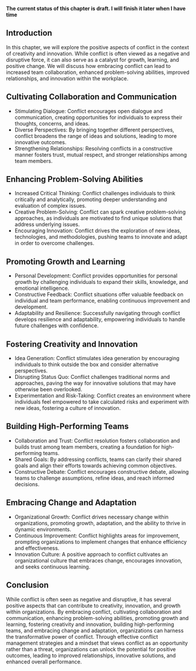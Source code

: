 **The current status of this chapter is draft. I will finish it later when I have time**

Introduction
------------

In this chapter, we will explore the positive aspects of conflict in the context of creativity and innovation. While conflict is often viewed as a negative and disruptive force, it can also serve as a catalyst for growth, learning, and positive change. We will discuss how embracing conflict can lead to increased team collaboration, enhanced problem-solving abilities, improved relationships, and innovation within the workplace.

Cultivating Collaboration and Communication
-------------------------------------------

* Stimulating Dialogue: Conflict encourages open dialogue and communication, creating opportunities for individuals to express their thoughts, concerns, and ideas.
* Diverse Perspectives: By bringing together different perspectives, conflict broadens the range of ideas and solutions, leading to more innovative outcomes.
* Strengthening Relationships: Resolving conflicts in a constructive manner fosters trust, mutual respect, and stronger relationships among team members.

Enhancing Problem-Solving Abilities
-----------------------------------

* Increased Critical Thinking: Conflict challenges individuals to think critically and analytically, promoting deeper understanding and evaluation of complex issues.
* Creative Problem-Solving: Conflict can spark creative problem-solving approaches, as individuals are motivated to find unique solutions that address underlying issues.
* Encouraging Innovation: Conflict drives the exploration of new ideas, technologies, and methodologies, pushing teams to innovate and adapt in order to overcome challenges.

Promoting Growth and Learning
-----------------------------

* Personal Development: Conflict provides opportunities for personal growth by challenging individuals to expand their skills, knowledge, and emotional intelligence.
* Constructive Feedback: Conflict situations offer valuable feedback on individual and team performance, enabling continuous improvement and development.
* Adaptability and Resilience: Successfully navigating through conflict develops resilience and adaptability, empowering individuals to handle future challenges with confidence.

Fostering Creativity and Innovation
-----------------------------------

* Idea Generation: Conflict stimulates idea generation by encouraging individuals to think outside the box and consider alternative perspectives.
* Disrupting Status Quo: Conflict challenges traditional norms and approaches, paving the way for innovative solutions that may have otherwise been overlooked.
* Experimentation and Risk-Taking: Conflict creates an environment where individuals feel empowered to take calculated risks and experiment with new ideas, fostering a culture of innovation.

Building High-Performing Teams
------------------------------

* Collaboration and Trust: Conflict resolution fosters collaboration and builds trust among team members, creating a foundation for high-performing teams.
* Shared Goals: By addressing conflicts, teams can clarify their shared goals and align their efforts towards achieving common objectives.
* Constructive Debate: Conflict encourages constructive debate, allowing teams to challenge assumptions, refine ideas, and reach informed decisions.

Embracing Change and Adaptation
-------------------------------

* Organizational Growth: Conflict drives necessary change within organizations, promoting growth, adaptation, and the ability to thrive in dynamic environments.
* Continuous Improvement: Conflict highlights areas for improvement, prompting organizations to implement changes that enhance efficiency and effectiveness.
* Innovation Culture: A positive approach to conflict cultivates an organizational culture that embraces change, encourages innovation, and seeks continuous learning.

Conclusion
----------

While conflict is often seen as negative and disruptive, it has several positive aspects that can contribute to creativity, innovation, and growth within organizations. By embracing conflict, cultivating collaboration and communication, enhancing problem-solving abilities, promoting growth and learning, fostering creativity and innovation, building high-performing teams, and embracing change and adaptation, organizations can harness the transformative power of conflict. Through effective conflict management strategies and a mindset that views conflict as an opportunity rather than a threat, organizations can unlock the potential for positive outcomes, leading to improved relationships, innovative solutions, and enhanced overall performance.

